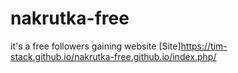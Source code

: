# nakrutka-free

it's a free followers gaining website 
[Site]https://tim-stack.github.io/nakrutka-free.github.io/index.php/
